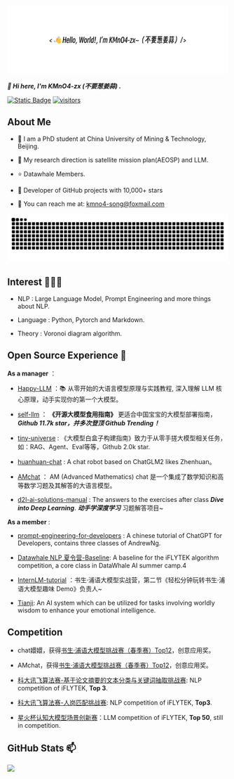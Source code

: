 <div align="center">
    <img src="image/readme_file.png">
</div>

***👋 Hi here, I'm KMnO4-zx (不要葱姜蒜) .***

<a href="https://www.zhihu.com/people/feng-qi-xia-pian" target="_blank"><img alt="Static Badge" src="https://img.shields.io/badge/Zhihu-知乎-4362f6"></a>
[![visitors](https://visitor-badge.laobi.icu/badge?page_id=KMnO4-zx.KMnO4-zx)](https://github.com/KMnO4-zx)

## About Me  
- 🌱 I am a PhD student at China University of Mining & Technology, Beijing.

- 💬 My research direction is satellite mission plan(AEOSP) and LLM.

- ⭐ Datawhale Members.

- 🌟 Developer of GitHub projects with 10,000+ stars

- 📧 You can reach me at: kmno4-song@foxmail.com

<picture>
  <source media="(prefers-color-scheme: dark)" srcset="https://raw.githubusercontent.com/KMnO4-zx/KMnO4-zx/output/github-contribution-grid-snake-dark.svg">
  <source media="(prefers-color-scheme: light)" srcset="https://raw.githubusercontent.com/KMnO4-zx/KMnO4-zx//output/github-contribution-grid-snake.svg">
  <img alt="github contribution grid snake animation" src="https://raw.githubusercontent.com/KMnO4-zx/KMnO4-zx/output/github-contribution-grid-snake.svg">
</picture>

## Interest 👨🏽‍💻
- NLP : Large Language Model, Prompt Engineering and more things about NLP.

- Language : Python, Pytorch and Markdown.

- Theory : Voronoi diagram algorithm.

## Open Source Experience 👯

**As a manager** ：

- [Happy-LLM](https://github.com/datawhalechina/happy-llm) ：📚 从零开始的大语言模型原理与实践教程, 深入理解 LLM 核心原理，动手实现你的第一个大模型。
  
- [self-llm](https://github.com/datawhalechina/self-llm.git) ： **《开源大模型食用指南》** 更适合中国宝宝的大模型部署指南，_**Github 11.7k star，并多次登顶 Github Trending！**_

- [tiny-universe](https://github.com/datawhalechina/tiny-universe) : 《大模型白盒子构建指南》致力于从零手搓大模型相关任务，如：RAG、Agent、Eval等等，Github 2.0k star.

- [huanhuan-chat](https://github.com/KMnO4-zx/huanhuan-chat.git) : A chat robot based on ChatGLM2 likes Zhenhuan。

- [AMchat](https://github.com/AXYZdong/AMchat.git) ： AM (Advanced Mathematics) chat 是一个集成了数学知识和高等数学习题及其解答的大语言模型。

- [d2l-ai-solutions-manual](https://github.com/datawhalechina/d2l-ai-solutions-manual.git) : The answers to the exercises after class _**Dive into Deep Learning**_. ***动手学深度学习*** 习题解答项目~

**As a member** :
- [prompt-engineering-for-developers](https://github.com/datawhalechina/prompt-engineering-for-developers.git) : A chinese tutorial of ChatGPT for Developers, contains three classes of AndrewNg.

- [Datawhale NLP 夏令营-Baseline](https://vj6fpcxa05.feishu.cn/docx/DIged2HfIojIYlxWP9Hc2x0UnVd): A baseline for the iFLYTEK algorithm competition, a core class in DataWhale AI summer camp.4

- [InternLM-tutorial](https://github.com/InternLM/tutorial.git) ：书生·浦语大模型实战营，第二节《轻松分钟玩转书生·浦语大模型趣味 Demo》负责人~

- [Tianji](https://github.com/SocialAI-tianji/Tianji): An AI system which can be utilized for tasks involving worldly wisdom to enhance your emotional intelligence.

## Competition

- chat嬛嬛，获得[书生·浦语大模型挑战赛（春季赛）Top12](https://mp.weixin.qq.com/s/8Xh232cWplgg3qdfMdD0YQ)，创意应用奖。

- AMchat，获得[书生·浦语大模型挑战赛（春季赛）Top12](https://mp.weixin.qq.com/s/8Xh232cWplgg3qdfMdD0YQ)，创意应用奖。

- [科大讯飞算法赛-基于论文摘要的文本分类与关键词抽取挑战赛](http://challenge.xfyun.cn/topic/info?type=abstract-of-the-paper): NLP competition of iFLYTEK, **Top 3**.

- [科大讯飞算法赛-人岗匹配挑战赛](http://challenge.xfyun.cn/topic/info?type=person-post-matching-2023): NLP competition of iFLYTEK, **Top3**.

- [星火杯认知大模型场景创新赛](http://challenge.xfyun.cn/xinghuo)：LLM competition of iFLYTEK, **Top 50**, still in competition.

## GitHub Stats 📫

<picture>
  <source
    srcset="https://github-readme-stats-one-bice.vercel.app/api?username=KMnO4-zx&show_icons=true&icon_color=0366d6&bg_color=ffffff&hide_title=true&hide_border=true&include_all_commits=true&count_private=true&role=OWNER,ORGANIZATION_MEMBER,COLLABORATOR&exclude_repo=ijkplayer,flv.js,DanmakuFlameMaster,ailab,MagicaSakura,boxing,overlord,gengine,discovery,GoogleTranslate,Weibo-Picture-Store"
    media="(prefers-color-scheme: light), (prefers-color-scheme: no-preference)" />
  <img src="https://github-readme-stats-one-bice.vercel.app/api?username=KMnO4-zx&show_icons=true&icon_color=0366d6&bg_color=ffffff&hide_title=true&hide_border=true&include_all_commits=true&count_private=true&role=OWNER,ORGANIZATION_MEMBER,COLLABORATOR&exclude_repo=ijkplayer,flv.js,DanmakuFlameMaster,ailab,MagicaSakura,boxing,overlord,gengine,discovery,GoogleTranslate,Weibo-Picture-Store"
    align="left" />
</picture>
